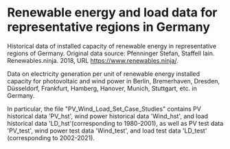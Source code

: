 # Renewable energy and load data for representative regions in Germany
Historical data of installed capacity of renewable energy in representative regions of Germany.
Original data source: Pfenninger Stefan, Staffell Iain. Renewables.ninja. 2018, URL https://www.renewables.ninja/.

Data on electricity generation per unit of renewable energy installed capacity for photovoltaic and wind power in 
Berlin, Bremerhaven, Dresden, Düsseldorf, Frankfurt, Hamberg, Hanover, Munich, Stuttgart, etc. in Germany.

In particular, the file "PV_Wind_Load_Set_Case_Studies" contains PV historical data 'PV_hst', wind power historical data 'Wind_hst', and load historical data 'LD_hst'(corresponding to 1980-2001), as well as PV test data 'PV_test', wind power test data 'Wind_test', and load test data 'LD_test' (corresponding to 2002-2021).
